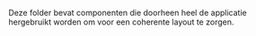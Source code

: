 Deze folder bevat componenten die doorheen heel de applicatie hergebruikt worden om voor een coherente layout te zorgen.
